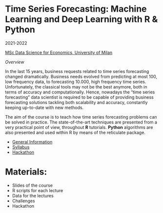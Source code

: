 
# Time Series Forecasting: Machine Learning and Deep Learning with R & Python

2021-2022

[MSc Data Science for Economics, University of
Milan](https://dse.cdl.unimi.it/en)

*Overview*

In the last 15 years, business requests related to time series
forecasting changed dramatically. Business needs evolved from predicting
at most 100, low frequency data, to forecasting 10.000, high frequency
time series. Unfortunately, the classical tools may not be the best
anymore, both in terms of accuracy and computationally. Hence, nowadays
the “time series forecasting” data scientist is required to be capable
of providing business forecasting solutions tackling both scalability
and accuracy, constantly keeping up-to-date with new methods.

The aim of the course is to teach how time series forecasting problems
can be solved in practice. The state-of-the-art techniques are presented
from a very practical point of view, throughout **R** tutorials.
**Python** algorithms are also presented and used within R by means of
the reticulate package.

-   [General
    Information](https://marcozanotti.github.io/tsforecasting-course/general-infos/tsf_description.html)  
-   [Syllabus](https://marcozanotti.github.io/tsforecasting-course/general-infos/tsf_syllabus.html)  
-   [Hackathon](https://marcozanotti.github.io/tsforecasting-course/general-infos/tsf_exam_guidelines.html)

# Materials:

-   Slides of the course  
-   R scripts for each lecture  
-   Data for the lectures  
-   Challenges
-   Hackathon
